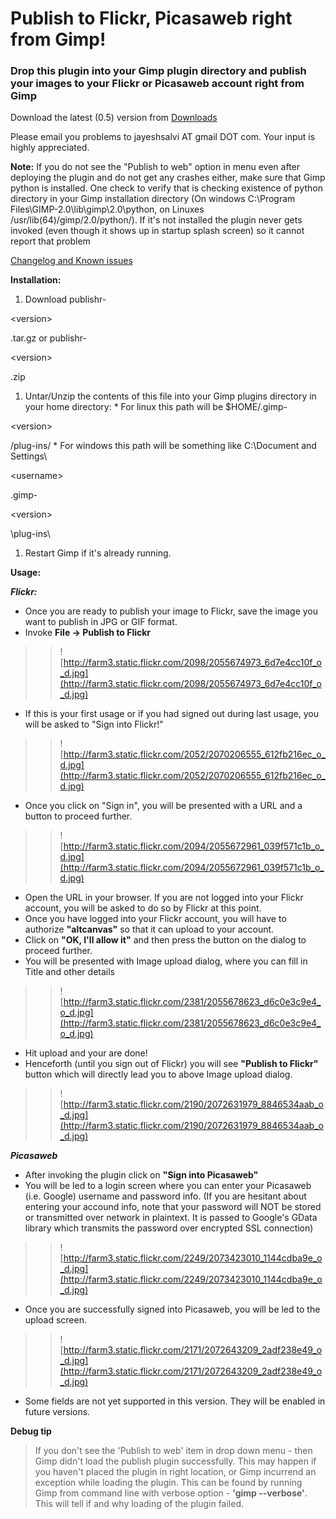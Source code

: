 # Publish to Flickr, Picasaweb right from Gimp! #

### Drop this plugin into your Gimp plugin directory and publish your images to your **Flickr** or **Picasaweb** account right from Gimp ###

Download the latest (0.5) version from [Downloads ](http://code.google.com/p/altcanvas/downloads/list)

Please email you problems to jayeshsalvi AT gmail DOT com. Your input is highly appreciated.

**Note:** If you do not see the "Publish to web" option in menu even after deploying the plugin and do not get any crashes either, make sure that Gimp python is installed. One check to verify that is checking existence of python directory in your Gimp installation directory (On windows C:\Program Files\GIMP-2.0\lib\gimp\2.0\python, on Linuxes /usr/lib(64)/gimp/2.0/python/). If it's not installed the plugin never gets invoked (even though it shows up in startup splash screen) so it cannot report that problem

[Changelog and Known issues](http://code.google.com/p/altcanvas/wiki/PublishrChangelog)

**Installation:**

  1. Download publishr-

&lt;version&gt;

.tar.gz or publishr-

&lt;version&gt;

.zip
  1. Untar/Unzip the contents of this file into your Gimp plugins directory in your home directory:
    * For linux this path will be $HOME/.gimp-

&lt;version&gt;

/plug-ins/
    * For windows this path will be something like C:\Document and Settings\

&lt;username&gt;

\.gimp-

&lt;version&gt;

\plug-ins\
  1. Restart Gimp if it's already running.


**Usage:**

_**Flickr:**_
  * Once you are ready to publish your image to Flickr, save the image you want to publish in JPG or GIF format.
  * Invoke **File -> Publish to Flickr**
> > ![http://farm3.static.flickr.com/2098/2055674973_6d7e4cc10f_o_d.jpg](http://farm3.static.flickr.com/2098/2055674973_6d7e4cc10f_o_d.jpg)
  * If this is your first usage or if you had signed out during last usage, you will be asked to "Sign into Flickr!"
> > ![http://farm3.static.flickr.com/2052/2070206555_612fb216ec_o_d.jpg](http://farm3.static.flickr.com/2052/2070206555_612fb216ec_o_d.jpg)
  * Once you click on "Sign in", you will be presented with a URL and a button to proceed further.
> > ![http://farm3.static.flickr.com/2094/2055672961_039f571c1b_o_d.jpg](http://farm3.static.flickr.com/2094/2055672961_039f571c1b_o_d.jpg)
  * Open the URL in your browser. If you are not logged into your Flickr account, you will be asked to do so by Flickr at this point.
  * Once you have logged into your Flickr account, you will have to authorize **"altcanvas"** so that it can upload to your account.
  * Click on **"OK, I'll allow it"** and then press the button on the dialog to proceed further.
  * You will be presented with Image upload dialog, where you can fill in Title and other details
> > ![http://farm3.static.flickr.com/2381/2055678623_d6c0e3c9e4_o_d.jpg](http://farm3.static.flickr.com/2381/2055678623_d6c0e3c9e4_o_d.jpg)
  * Hit upload and your are done!
  * Henceforth (until you sign out of Flickr) you will see **"Publish to Flickr"** button which will directly lead you to above Image upload dialog.
> > ![http://farm3.static.flickr.com/2190/2072631979_8846534aab_o_d.jpg](http://farm3.static.flickr.com/2190/2072631979_8846534aab_o_d.jpg)

_**Picasaweb**_
  * After invoking the plugin click on **"Sign into Picasaweb"**
  * You will be led to a login screen where you can enter your Picasaweb (i.e. Google) username and password info. (If you are hesitant about entering your accound info, note that your password will NOT be stored or transmitted over network in plaintext. It is passed to Google's GData library which transmits the password over encrypted SSL connection)
> > ![http://farm3.static.flickr.com/2249/2073423010_1144cdba9e_o_d.jpg](http://farm3.static.flickr.com/2249/2073423010_1144cdba9e_o_d.jpg)
  * Once you are successfully signed into Picasaweb, you will be led to the upload screen.
> > ![http://farm3.static.flickr.com/2171/2072643209_2adf238e49_o_d.jpg](http://farm3.static.flickr.com/2171/2072643209_2adf238e49_o_d.jpg)
  * Some fields are not yet supported in this version. They will be enabled in future versions.

**Debug tip**

> If you don't see the 'Publish to web' item in drop down menu - then Gimp didn't load the publish plugin successfully. This may happen if you haven't placed the plugin in right location, or Gimp incurrend an exception while loading the plugin. This can be found by running Gimp from command line with verbose option - **'gimp --verbose'**. This will tell if and why loading of the plugin failed.